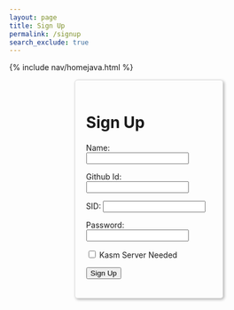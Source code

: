 ```yaml
---
layout: page 
title: Sign Up
permalink: /signup
search_exclude: true
---
```


{% include nav/homejava.html %}

<style>
  .login-container {
      display: flex;
      justify-content: space-between;
      flex-wrap: wrap; /* allows the cards to wrap onto the next line if the screen is too small */
  }

  .signup-card {
      margin: auto;
      margin-top: 0; /* remove the top margin */
      width: 45%;
      border: 1px solid #ddd;
      border-radius: 5px;
      padding: 20px;
      box-shadow: 2px 2px 5px rgba(0, 0, 0, 0.3);
      margin-bottom: 20px;
      overflow-x: auto; /* Enable horizontal scrolling */
  }

  .signup-card h1 {
      margin-bottom: 20px;
  }
</style>

<div id="login-container">
  <div class="signup-card">
    <h1 id="signupTitle">Sign Up</h1>
    <form id="signupForm" onsubmit="signup(); return false;">
      <p>
        <label>
          Name:
          <input type="text" name="name" id="name" required>
        </label>
      </p>
      <p>
        <label>
          Github Id:
          <input type="text" name="signupUid" id="signupUid" required>
        </label>
      </p>
      <p>
        <label>
          SID:
          <input type="text" name="sid" id="sid" required>
        </label>
      </p>
      <p>
        <label>
          Password:
          <input type="password" name="signupPassword" id="signupPassword" required>
        </label>
      </p>
      <p>
        <label>
          <input type="checkbox" name="kasmNeeded" id="kasmNeeded">
          Kasm Server Needed
        </label>
      </p>
      <p>
        <button type="submit" class="medium filledHighlight primary">Sign Up</button>
      </p>
      <p id="signupMessage" style="color: green;"></p>
    </form>
  </div>
</div>

<script type="module">
  import { javaURI } from '{{ site.baseurl }}/assets/js/api/config.js';
  import { pythonURI } from '{{ site.baseurl }}/assets/js/api/config.js';

  // Sign up function to handle form submission
  window.signup = function() {
    const signupOptionsJava = {
      URL: `${javaURI}/api/person/create`,
      method: "POST",
      cache: "no-cache",
      headers: new Headers({
        "Content-Type": "application/json"
      }),
      body: JSON.stringify({
        uid: document.getElementById("signupUid").value,
        sid: document.getElementById("sid").value,
        email: document.getElementById("signupUid").value + "@gmail.com",
        dob: "11-01-2024",  // Static date for now, you can modify this
        name: document.getElementById("name").value,
        password: document.getElementById("signupPassword").value,
        kasmServerNeeded: document.getElementById("kasmNeeded").checked,
      })
    };

    const signupOptionsPython = {
      URL: `${pythonURI}/api/user`,
      method: "POST",
      cache: "no-cache",
      headers: new Headers({
        "Content-Type": "application/json"
      }),
      body: JSON.stringify({
        uid: document.getElementById("signupUid").value,
        sid: document.getElementById("sid").value,
        email: document.getElementById("signupUid").value + "@gmail.com",
        dob: "11-01-2024",  // Static date for now, you can modify this
        name: document.getElementById("name").value,
        password: document.getElementById("signupPassword").value,
        kasmServerNeeded: document.getElementById("kasmNeeded").checked,
      })
    };

    // Debugging: Check if the request is set up correctly
    console.log('Sending request:', signupOptionsJava, signupOptionsPython);

    // Send the request to the server
    fetch(signupOptionsJava.URL, signupOptionsJava)
      .then(response => response.json())
      .then(data => {
        if (data.success) {
          document.getElementById("signupMessage").innerText = "Sign up successful!";
        } else {
          document.getElementById("signupMessage").innerText = "Sign up failed: " + data.message;
        }
      })
      .catch(error => {
        document.getElementById("signupMessage").innerText = "Error: " + error.message;
        console.error('Error during signup:', error);
      });

    fetch(signupOptionsPython.URL, signupOptionsPython)
      .then(response => response.json())
      .then(data => {
        if (data.success) {
          document.getElementById("signupMessage").innerText = "Sign up successful!";
        } else {
          document.getElementById("signupMessage").innerText = "Sign up failed: " + data.message;
        }
      })
      .catch(error => {
        document.getElementById("signupMessage").innerText = "Error: " + error.message;
        console.error('Error during signup:', error);
      });
  };
</script>
